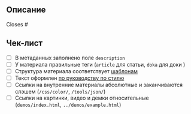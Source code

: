 ## Описание

<!-- Кратко опишите изменение -->

Closes #<!-- проставьте номер ишью, которая решает задача или удалите строку, если ишью нет-->

## Чек-лист

<!-- Список для самопроверки поможет вам подготовить пул реквест так, чтобы его быстро смёржили. Часть пунктов может быть неактуальна для вашей задачи, просто отметьте их как сделанные -->

- [ ] В метаданных заполнено поле `description`
- [ ] У материала правильные теги (`article` для статьи, `doka` для доки )
- [ ] Структура материала соответствует [шаблонам](https://github.com/doka-guide/content/tree/main/docs)
- [ ] Текст оформлен [по руководству по стилю](https://github.com/doka-guide/content/blob/main/docs/styleguide.md)
- [ ] Ссылки на внутренние материалы абсолютные и заканчиваются слэшем (`/css/color/`, `/tools/json/`)
- [ ] Ссылки на картинки, видео и демки относительные (`demos/index.html`, `../demos/example.html`)
